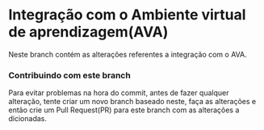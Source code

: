 # Integração com o Ambiente virtual de aprendizagem(AVA)

Neste branch contém as alterações referentes a integração com o AVA.

### Contribuindo com este branch

Para evitar problemas na hora do commit, antes de fazer qualquer alteração, 
tente criar um novo branch baseado neste, faça as alterações e então crie um Pull Request(PR) para este branch com 
as alterações a dicionadas.

